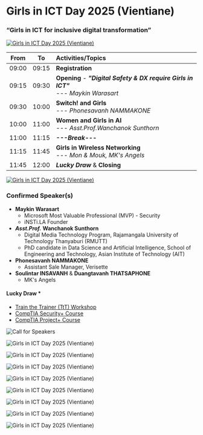 # Girls in ICT Day 2025 (Vientiane) 
### “Girls in ICT for inclusive digital transformation”


[![Girls in ICT Day 2025 (Vientiane) ](img/Before-the-Match-small.png "Girls in ICT Day 2025 (Vientiane) ")](img/Before-the-Match.png)


| From  |  To   |  Activities/Topics                                                                          |
|:-----:|:-----:|:--------------------------------------------------------------------------------------------|
| 09:00 | 09:15 | **Registration**                                                                            |
| 09:15 | 09:30 | **Opening** - ***"Digital Safety & DX require Girls in ICT"*** <br>--- *Maykin Warasart*    |
| 09:30 | 10:00 | **Switch! and Girls** <br>--- *Phonesavanh NAMMAKONE*                                       |
| 10:00 | 11:00 | **Women and Girls in AI** <br>--- *Asst.Prof.Wanchanok Sunthorn*                            |
| 11:00 | 11:15 | ***---Break---***                                                                           |
| 11:15 | 11:45 | **Girls in Wireless Networking** <br>--- *Mon & Mouk, MK's Angels*                          |
| 11:45 | 12:00 | ***Lucky Draw*** & **Closing**                                                              |

[![Girls in ICT Day 2025 (Vientiane) ](img/After-the-Match-small.png "Girls in ICT Day 2025 (Vientiane) ")](img/After-the-Match.png)

### Confirmed Speaker(s)
+ **Maykin Warasart**
	+ Microsoft Most Valuable Professional (MVP) - Security
	+ iNSTi.LA Founder
+ ***Asst.Prof.*** **Wanchanok Sunthorn**
	+ Digital Media Technology Program, Rajamangala University of Technology Thanyaburi (RMUTT)
	+ PhD candidate in Data Science and Artificial Intelligence, School of Engineering and Technology, Asian Institute of Technology (AIT)
+ **Phonesavanh NAMMAKONE**
	+ Assistant Sale Manager, Verisette
+ **Soulintar INSAVANH** & **Duangtavanh THATSAPHONE**
	+ MK's Angels


#### Lucky Draw *
+ [Train the Trainer (TtT) Workshop](https://instila.github.io/TtT)
+ [CompTIA Security+ Course](https://ubslao.com/Courses/CompTIA/Security+)
+ [CompTIA Project+ Course](#)

![Call for Speakers](img/CFPv3.png "Call for Speakers")

![Girls in ICT Day 2025 (Vientiane) ](img/MK-2.jpg "Girls in ICT Day 2025 (Vientiane) ")

![Girls in ICT Day 2025 (Vientiane) ](img/Tunie-1.jpg "Girls in ICT Day 2025 (Vientiane) ")

![Girls in ICT Day 2025 (Vientiane) ](img/Tunie-1-5.jpg "Girls in ICT Day 2025 (Vientiane) ")

![Girls in ICT Day 2025 (Vientiane) ](img/Tunie-2.jpg "Girls in ICT Day 2025 (Vientiane) ")

![Girls in ICT Day 2025 (Vientiane) ](img/Amp-1.jpg "Girls in ICT Day 2025 (Vientiane) ")

![Girls in ICT Day 2025 (Vientiane) ](img/Amp-1-5.jpg "Girls in ICT Day 2025 (Vientiane) ")

![Girls in ICT Day 2025 (Vientiane) ](img/Amp-2.jpg "Girls in ICT Day 2025 (Vientiane) ")

![Girls in ICT Day 2025 (Vientiane) ](img/Lunch.jpg "Girls in ICT Day 2025 (Vientiane) ")